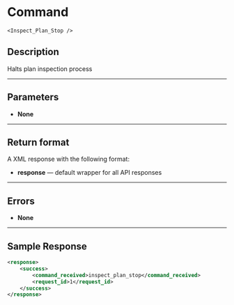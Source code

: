 # Command

    <Inspect_Plan_Stop />

## Description

Halts plan inspection process

***

## Parameters
- **None**

***

## Return format
A XML response with the following format:

- **response** — default wrapper for all API responses

***

## Errors
- **None**
 
***

## Sample Response
```xml
<response>
	<success>
		<command_received>inspect_plan_stop</command_received>
		<request_id>1</request_id>
	</success>
</response>
```
